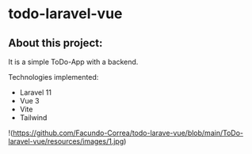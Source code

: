 # todo-laravel-vue

## About this project:

It is a simple ToDo-App with a backend.

Technologies implemented:
- Laravel 11
- Vue 3
- Vite
- Tailwind

!(https://github.com/Facundo-Correa/todo-larave-vue/blob/main/ToDo-laravel-vue/resources/images/1.jpg)
